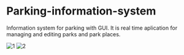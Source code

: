 # Parking-information-system
Information system for parking with GUI. It is real time aplication for managing and editing parks and park places.

![1](https://user-images.githubusercontent.com/34889969/83135776-a63a9200-a0e6-11ea-97aa-9b9a32c5686e.png)
![2](https://user-images.githubusercontent.com/34889969/83135777-a6d32880-a0e6-11ea-82b2-9e51321fe7e9.png)
